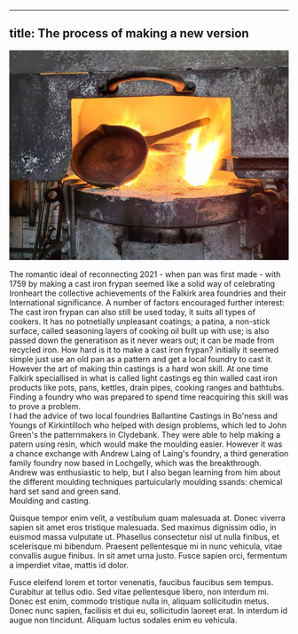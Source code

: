 ---
title: The process of making a new version
------

![Forging a fry pan](../images/IronheartpanLaingsDC2.jpg)

The romantic ideal of reconnecting 2021 - when pan was first made - with 1759 by making a cast iron frypan seemed like a solid way of celebrating Ironheart the collective achievements of the Falkirk area foundries and their International significance. A number of factors encouraged further interest: The cast iron frypan can also still be used today, it suits all types of cookers. It has no potnetially unpleasant coatings; a patina, a non-stick surface, called seasoning layers of cooking oil built up with use; is also passed down the generatison as it never wears out; it can be made from recycled iron. 
How hard is it to make a cast iron frypan? initially it seemed simple just use an old pan as a pattern and get a local foundry to cast it. However the art of making thin castings is a hard won skill. At one time Falkirk speciallised in what is called light castings eg thin walled cast iron products like pots, pans, kettles, drain pipes, cooking ranges and bathtubs. Finding a foundry who was prepared to spend time reacquiring this skill was to prove a problem.    
I had the advice of two local foundries Ballantine Castings in Bo'ness and Youngs of Kirkintilloch who helped with design problems, which led to John Green's the patternmakers in Clydebank. They were able to help making a patern using resin, which would make the moulding easier. However it was a chance exchange with Andrew Laing of Laing's foundry, a third generation family foundry now based in Lochgelly, which was the breakthrough. Andrew was enthusiastic to help, but I also began learning from him about the different moulding techniques partuicularly moulding ssands: chemical hard set sand and green sand.      
Moulding and casting. 

Quisque tempor enim velit, a vestibulum quam malesuada at. Donec viverra sapien sit amet eros tristique malesuada. Sed maximus dignissim odio, in euismod massa vulputate ut. Phasellus consectetur nisl ut nulla finibus, et scelerisque mi bibendum. Praesent pellentesque mi in nunc vehicula, vitae convallis augue finibus. In sit amet urna justo. Fusce sapien orci, fermentum a imperdiet vitae, mattis id dolor.

Fusce eleifend lorem et tortor venenatis, faucibus faucibus sem tempus. Curabitur at tellus odio. Sed vitae pellentesque libero, non interdum mi. Donec est enim, commodo tristique nulla in, aliquam sollicitudin metus. Donec nunc sapien, facilisis et dui eu, sollicitudin laoreet erat. In interdum id augue non tincidunt. Aliquam luctus sodales enim eu vehicula.

